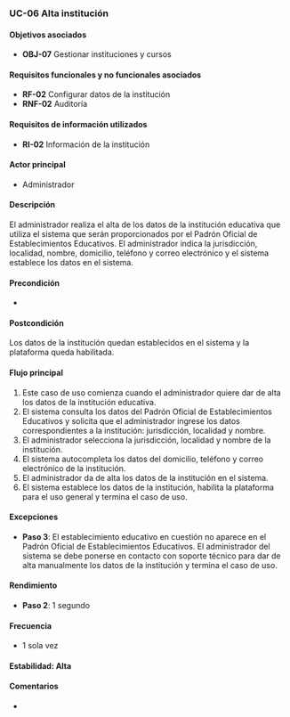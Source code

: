 ### UC-06 Alta institución

#### Objetivos asociados

- **OBJ-07** Gestionar instituciones y cursos

#### Requisitos funcionales y no funcionales asociados

- **RF-02** Configurar datos de la institución
- **RNF-02** Auditoría

#### Requisitos de información utilizados

- **RI-02** Información de la institución

#### Actor principal

- Administrador

#### Descripción

El administrador realiza el alta de los datos de la institución educativa que utiliza el sistema que serán proporcionados por el Padrón Oficial de Establecimientos Educativos. El administrador indica la jurisdicción, localidad, nombre, domicilio, teléfono y correo electrónico y el sistema establece los datos en el sistema.

#### Precondición

- 

#### Postcondición

Los datos de la institución quedan establecidos en el sistema y la plataforma queda habilitada.

#### Flujo principal

1. Este caso de uso comienza cuando el administrador quiere dar de alta los datos de la institución educativa.
2. El sistema consulta los datos del Padrón Oficial de Establecimientos Educativos y solicita que el administrador ingrese los datos correspondientes a la institución: jurisdicción, localidad y nombre.
3. El administrador selecciona la jurisdicción, localidad y nombre de la institución.
4. El sistema autocompleta los datos del domicilio, teléfono y correo electrónico de la institución.
5. El administrador da de alta los datos de la institución en el sistema.
6. El sistema establece los datos de la institución, habilita la plataforma para el uso general y termina el caso de uso.

#### Excepciones

- **Paso 3**: El establecimiento educativo en cuestión no aparece en el Padrón Oficial de Establecimientos Educativos. El administrador del sistema se debe ponerse en contacto con soporte técnico para dar de alta manualmente los datos de la institución y termina el caso de uso.

#### Rendimiento

- **Paso 2**: 1 segundo

#### Frecuencia

- 1 sola vez

#### Estabilidad: Alta

#### Comentarios
-